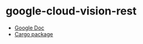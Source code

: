 # google-cloud-vision-rest

* [Google Doc](https://cloud.google.com/vision/docs/reference/rest)
* [Cargo package](https://crates.io/crates/google-cloud-vision-rest)
